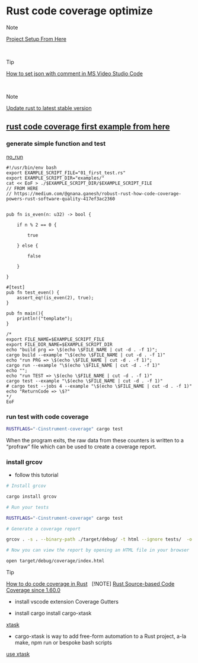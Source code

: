 # Rust code coverage optimize

> [!NOTE]
> [Project Setup From Here](https://github.com/MathiasStadler/repo_template/blob/main/includes/extract_scripts_from_markdown.md)

&nbsp;

> [!TIP]
> [How to set json with comment in MS Video Studio Code](https://github.com/MathiasStadler/repo_template/blob/main/includes/update_rust_add_crates_to_last_version.md)

&nbsp;

>[!NOTE]
> [Update rust to latest stable version](https://github.com/MathiasStadler/repo_template/blob/main/includes/update_rust_add_crates_to_last_version.md)

## [rust code coverage first example from here](https://medium.com/@gnana.ganesh/robust-rust-how-code-coverage-powers-rust-software-quality-417ef3ac2360)

### generate simple function and test

[no_run](https://doc.rust-lang.org/rustdoc/write-documentation/documentation-tests.html#attributes)

```rust,no_run
#!/usr/bin/env bash
export EXAMPLE_SCRIPT_FILE="01_first_test.rs"
export EXAMPLE_SCRIPT_DIR="examples/"
cat << EoF > ./$EXAMPLE_SCRIPT_DIR/$EXAMPLE_SCRIPT_FILE
// FROM HERE
// https://medium.com/@gnana.ganesh/robust-rust-how-code-coverage-powers-rust-software-quality-417ef3ac2360


pub fn is_even(n: u32) -> bool {

    if n % 2 == 0 {

        true

    } else {

        false

    }

}

#[test]
pub fn test_even() {
    assert_eq!(is_even(2), true);
}

pub fn main(){
    println!("template");
}

/*
export FILE_NAME=$EXAMPLE_SCRIPT_FILE
export FILE_DIR_NAME=$EXAMPLE_SCRIPT_DIR
echo "build prg => \$(echo \$FILE_NAME | cut -d . -f 1)";
cargo build --example "\$(echo \$FILE_NAME | cut -d . -f 1)"
echo "run PRG => \$(echo \$FILE_NAME | cut -d . -f 1)";
cargo run --example "\$(echo \$FILE_NAME | cut -d . -f 1)"
echo "";
echo "run TEST => \$(echo \$FILE_NAME | cut -d . -f 1)"
cargo test --example "\$(echo \$FILE_NAME | cut -d . -f 1)"
# cargo test --jobs 4 --example "\$(echo \$FILE_NAME | cut -d . -f 1)"
echo "ReturnCode => \$?"
*/
EoF

```

### run test with code coverage

```bash
RUSTFLAGS="-Cinstrument-coverage" cargo test
```

When the program exits, the raw data from these counters is written to a “profraw” file which can be used to create a coverage report.

### install grcov

- follow this tutorial

```bash
# Install grcov

cargo install grcov

# Run your tests

RUSTFLAGS="-Cinstrument-coverage" cargo test

# Generate a coverage report

grcov . -s . --binary-path ./target/debug/ -t html --ignore tests/  -o ./target/debug/coverage/

# Now you can view the report by opening an HTML file in your browser

open target/debug/coverage/index.html

```

> [!TIP]
> [How to do code coverage in Rust](https://blog.rng0.io/how-to-do-code-coverage-in-rust/)
&nbsp;
> [!NOTE]
> [Rust Source-based Code Coverage since 1.60.0](https://blog.rust-lang.org/2022/04/07/Rust-1.60.0.html#source-based-code-coverage)

- install vscode extension Coverage Gutters

- install cargo install cargo-xtask

[xtask](https://github.com/matklad/cargo-xtask/)

- cargo-xtask is way to add free-form automation to a Rust project, a-la make, npm run or bespoke bash scripts

[use xtask](https://betterprogramming.pub/running-rust-tasks-with-xtask-and-xtaskops-a2193e67dc25)

